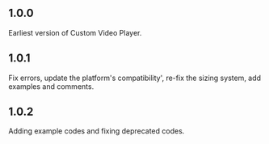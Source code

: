 ## 1.0.0

Earliest version of Custom Video Player.

## 1.0.1

Fix errors, update the platform's compatibility', re-fix the sizing system, add examples and comments.

## 1.0.2

Adding example codes and fixing deprecated codes.